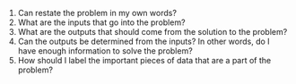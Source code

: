 1. Can restate the problem in my own words?
2. What are the inputs that go into the problem?
3. What are the outputs that should come from the solution to the problem?
4. Can the outputs be determined from the inputs?
   In other words, do I have enough information to solve the problem?
5. How should I label the important pieces of data that are a part of the problem?
